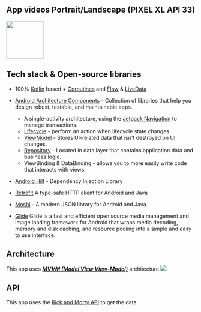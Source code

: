 
## App videos Portrait/Landscape (PIXEL XL API 33)

<img width="100" height="100" src="https://user-images.githubusercontent.com/38860392/227779990-9b87c7f6-42b5-465c-b105-a8fce79fcdb8.mp4" />

## Tech stack & Open-source libraries
- 100% [Kotlin](https://kotlinlang.org/) based + [Coroutines](https://github.com/Kotlin/kotlinx.coroutines) and [Flow](https://developer.android.com/kotlin/flow) & [LiveData](https://developer.android.com/topic/libraries/architecture/livedata)
- [Android Architecture Components](https://developer.android.com/topic/libraries/architecture) - Collection of libraries that help you design robust, testable, and maintainable apps.
  - A single-activity architecture, using the [Jetpack Navigation](https://developer.android.com/guide/navigation) to manage transactions.
  - [Lifecycle](https://developer.android.com/topic/libraries/architecture/lifecycle) - perform an action when lifecycle state changes
  - [ViewModel](https://developer.android.com/topic/libraries/architecture/viewmodel) - Stores UI-related data that isn't destroyed on UI changes.
  - [Repository](https://developer.android.com/topic/architecture/data-layer) - Located in data layer that contains application data and business logic.
  - ViewBinding & DataBinding - allows you to more easily write code that interacts with views.



- [Android Hilt](https://developer.android.com/training/dependency-injection/hilt-android) - Dependency Injection Library
- [Retrofit](https://square.github.io/retrofit/) A type-safe HTTP client for Android and Java
- [Moshi](https://github.com/square/moshi) - A modern JSON library for Android and Java.
- [Glide](https://bumptech.github.io/glide/doc/download-setup.html) Glide is a fast and efficient open source media management and image loading framework for Android that wraps media decoding, memory and disk caching, and resource pooling into a simple and easy to use interface.

## Architecture
This app uses [***MVVM (Model View View-Model)***](https://developer.android.com/jetpack/docs/guide#recommended-app-arch) architecture
![](https://user-images.githubusercontent.com/38860392/206267035-67a4a87b-2a08-4894-948b-e3a69d69ddd5.png)

## API
This app uses the [Rick and Morty API](https://rickandmortyapi.com/documentation/#introduction) to get the data.
